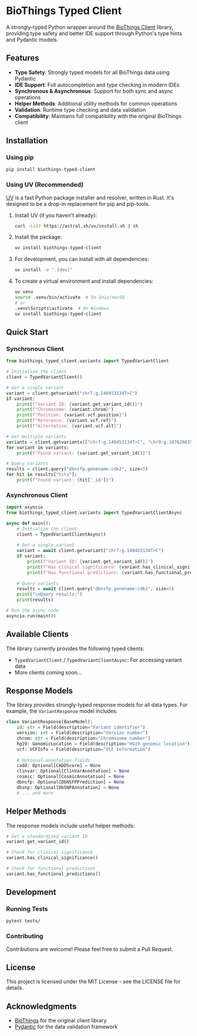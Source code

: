 # BioThings Typed Client

A strongly-typed Python wrapper around the [BioThings Client](https://github.com/biothings/biothings_client.py) library, providing type safety and better IDE support through Python's type hints and Pydantic models.

## Features

- **Type Safety**: Strongly typed models for all BioThings data using Pydantic
- **IDE Support**: Full autocompletion and type checking in modern IDEs
- **Synchronous & Asynchronous**: Support for both sync and async operations
- **Helper Methods**: Additional utility methods for common operations
- **Validation**: Runtime type checking and data validation
- **Compatibility**: Maintains full compatibility with the original BioThings client

## Installation

### Using pip

```bash
pip install biothings-typed-client
```

### Using UV (Recommended)

[UV](https://github.com/astral-sh/uv) is a fast Python package installer and resolver, written in Rust. It's designed to be a drop-in replacement for pip and pip-tools.

1. Install UV (if you haven't already):
   ```bash
   curl -LsSf https://astral.sh/uv/install.sh | sh
   ```

2. Install the package:
   ```bash
   uv install biothings-typed-client
   ```

3. For development, you can install with all dependencies:
   ```bash
   uv install -e ".[dev]"
   ```

4. To create a virtual environment and install dependencies:
   ```bash
   uv venv
   source .venv/bin/activate  # On Unix/macOS
   # or
   .venv\Scripts\activate  # On Windows
   uv install biothings-typed-client
   ```

## Quick Start

### Synchronous Client

```python
from biothings_typed_client.variants import TypedVariantClient

# Initialize the client
client = TypedVariantClient()

# Get a single variant
variant = client.getvariant("chr7:g.140453134T>C")
if variant:
    print(f"Variant ID: {variant.get_variant_id()}")
    print(f"Chromosome: {variant.chrom}")
    print(f"Position: {variant.vcf.position}")
    print(f"Reference: {variant.vcf.ref}")
    print(f"Alternative: {variant.vcf.alt}")

# Get multiple variants
variants = client.getvariants(["chr7:g.140453134T>C", "chr9:g.107620835G>A"])
for variant in variants:
    print(f"Found variant: {variant.get_variant_id()}")

# Query variants
results = client.query("dbnsfp.genename:cdk2", size=5)
for hit in results["hits"]:
    print(f"Found variant: {hit['_id']}")
```

### Asynchronous Client

```python
import asyncio
from biothings_typed_client.variants import TypedVariantClientAsync

async def main():
    # Initialize the client
    client = TypedVariantClientAsync()
    
    # Get a single variant
    variant = await client.getvariant("chr7:g.140453134T>C")
    if variant:
        print(f"Variant ID: {variant.get_variant_id()}")
        print(f"Has clinical significance: {variant.has_clinical_significance()}")
        print(f"Has functional predictions: {variant.has_functional_predictions()}")
    
    # Query variants
    results = await client.query("dbnsfp.genename:cdk2", size=5)
    print("\nQuery results:")
    print(results)

# Run the async code
asyncio.run(main())
```

## Available Clients

The library currently provides the following typed clients:

- `TypedVariantClient` / `TypedVariantClientAsync`: For accessing variant data
- More clients coming soon...

## Response Models

The library provides strongly-typed response models for all data types. For example, the `VariantResponse` model includes:

```python
class VariantResponse(BaseModel):
    id: str = Field(description="Variant identifier")
    version: int = Field(description="Version number")
    chrom: str = Field(description="Chromosome number")
    hg19: GenomicLocation = Field(description="HG19 genomic location")
    vcf: VCFInfo = Field(description="VCF information")
    
    # Optional annotation fields
    cadd: Optional[CADDScore] = None
    clinvar: Optional[ClinVarAnnotation] = None
    cosmic: Optional[CosmicAnnotation] = None
    dbnsfp: Optional[DbNSFPPrediction] = None
    dbsnp: Optional[DbSNPAnnotation] = None
    # ... and more
```

## Helper Methods

The response models include useful helper methods:

```python
# Get a standardized variant ID
variant.get_variant_id()

# Check for clinical significance
variant.has_clinical_significance()

# Check for functional predictions
variant.has_functional_predictions()
```

## Development

### Running Tests

```bash
pytest tests/
```

### Contributing

Contributions are welcome! Please feel free to submit a Pull Request.

## License

This project is licensed under the MIT License - see the LICENSE file for details.

## Acknowledgments

- [BioThings](https://biothings.io/) for the original client library
- [Pydantic](https://pydantic-docs.helpmanual.io/) for the data validation framework
